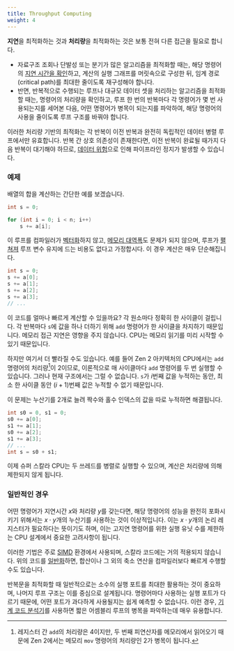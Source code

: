 ```yaml
---
title: Throughput Computing
weight: 4
---
```


**지연**을 최적화하는 것과 **처리량**을 최적화하는 것은 보통 전혀 다른 접근을 필요로 합니다.

- 자료구조 조회나 단발성 또는 분기가 많은 알고리즘을 최적화할 때는, 해당 명령어의 [지연 시간을 확인](../tables)하고, 계산의 실행 그래프를 머릿속으로 구성한 뒤, 임계 경로(critical path)를 최대한 줄이도록 재구성해야 합니다. <!-- [Binary GCD](/hpc/algorithms/gcd) is a good example of that. -->
- 반면, 반복적으로 수행되는 루프나 대규모 데이터 셋을 처리하는 알고리즘을 최적화할 때는, 명령어의 처리량을 확인하고, 루프 한 번의 반복마다 각 명령어가 몇 번 사용되는지를 세어본 다음, 어떤 명령어가 병목이 되는지를 파악하여, 해당 명령어의 사용을 줄이도록 루프 구조를 바꿔야 합니다.

이러한 처리량 기반의 최적화는 각 반복이 이전 반복과 완전히 독립적인 데이터 병렬 루프에서만 유효합니다. 반복 간 상호 의존성이 존재한다면, 이전 반복이 완료될 때가지 다음 반복이 대기해야 하므로, [데이터 위험](../hazards)으로 인해 파이프라인 정지가 발생할 수 있습니다.

### 예제

배열의 합을 계산하는 간단한 예를 보겠습니다.

```c++
int s = 0;

for (int i = 0; i < n; i++)
    s += a[i];
```

이 루프를 컴파일러가 [벡터화](/hpc/simd)하지 않고, [메모리 대역폭](/hpc/cpu-cache/bandwidth)도 문제가 되지 않으며, 루프가 [펼쳐져](/hpc/architecture/loops) 루프 변수 유지에 드는 비용도 없다고 가정합시다. 이 경우 계산은 매우 단순해집니다.

```c++
int s = 0;
s += a[0];
s += a[1];
s += a[2];
s += a[3];
// ...
```

이 코드를 얼마나 빠르게 계산할 수 있을까요? 각 원소마다 정확히 한 사이클이 걸립니다. 각 반복마다 `s`에 값을 하나 더하기 위해 `add` 명령어가 한 사이클을 차지하기 때문입니다. 메모리 접근 지연은 영향을 주지 않습니다. CPU는 메모리 읽기를 미리 시작할 수 있기 때문입니다.

하지만 여기서 더 빨라질 수도 있습니다. 예를 들어 Zen 2 아키텍처의 CPU에서는 `add` 명령어의 처리량[^throughput]이 2이므로, 이론적으로 매 사이클마다 `add` 명령어를 두 번 실행할 수 있습니다. 그러나 현재 구조에서는 그럴 수 없습니다. `s`가 $i$번째 값을 누적하는 동안, 최소 한 사이클 동안 $(i+1)$번째 값은 누적할 수 없기 때문입니다. 

[^throughput]: 레지스터 간 `add`의 처리량은 4이지만, 두 번째 피연산자를 메모리에서 읽어오기 때문에 Zen 2에서는 메모리 `mov` 명령어의 처리량인 2가 병목이 됩니다.

이 문제는 누산기를 2개로 늘려 짝수와 홀수 인덱스의 값을 따로 누적하면 해결됩니다.

```c++
int s0 = 0, s1 = 0;
s0 += a[0];
s1 += a[1];
s0 += a[2];
s1 += a[3];
// ...
int s = s0 + s1;
```

이제 슈퍼 스칼라 CPU는 두 쓰레드를 병렬로 실행할 수 있으며, 계산은 처리량에 의해 제한되지 않게 됩니다.

<!--

By the virtue of out-of-order execution

-->

### 일반적인 경우

어떤 명령어가 지연시간 $x$와 처리량 $y$를 갖는다면, 해당 명령어의 성능을 완전히 포화시키기 위해서는 $x \cdot y$개의 누산기를 사용하는 것이 이상적입니다. 이는 $x \cdot y$개의 논리 레지스터가 필요하다는 뜻이기도 하며, 이는 고지연 명령어를 위한 실행 유닛 수를 제한하는 CPU 설계에서 중요한 고려사항이 됩니다.

이러한 기법은 주로 [SIMD](/hpc/simd) 환경에서 사용되며, 스칼라 코드에는 거의 적용되지 않습니다. 위의 코드를 [일반화](/hpc/simd/reduction)하면, 합산이나 그 외의 축소 연산을 컴파일러보다 빠르게 수행할 수도 있습니다.

반복문을 최적화할 때 일반적으로는 소수의 실행 포트를 최대한 활용하는 것이 중요하며, 나머지 루프 구조는 이를 중심으로 설계됩니다. 명령어마다 사용하는 실행 포트가 다르기 때문에, 어떤 포트가 과다하게 사용될지는 쉽게 예측할 수 없습니다. 이런 경우, [기계 코드 분석기](/hpc/profiling/mca)를 사용하면 짧은 어셈블리 루프의 병목을 파악하는데 매우 유용합니다.

<!--

Compilers don't always produce the optimal code.

This only applies to the variables that you have to preserve between iterations. You can "fire and forget" instructions that compute temporary values as much as you want.

Memory operations may have [very high latencies](/hpc/cpu-cache/latency), but you don't need hundreds or registers for them because  because they are bottlenecked for different reasons.

But they are bottlenecked for different reasons.

You still need to imaging execution graph, but now loop it around. In most cases, there is one instruction that is the bottleneck.

This is different. For single-invocation procedures you essentially want to minimize the latency on the critical data path. For stuff that gets called in a loop, you need to maximize throughput.

Bandwidth is the rate at which data can be read or stored. For the purpose of designing algorithms, a more important characteristic is the bandwidth-latency product which basically tells how many cache lines you can request while waiting for the first one without queueing up. It is around 5 or more on most systems. This is like having friends whom you can send for beers asynchronously.

In the previous version, we have an inherently sequential chain of operations in the innermost loop. We accumulate the minimum in variable v by a sequence of min operations. There is no way to start the second operation before we know the result of the first operation; there is no room for parallelism here:

The result will be clearly the same, but we are calculating the operations in a different order. In essence, we split the work in two independent parts, calculating the minimum of odd elements and the minimum of even elements, and finally combining the results. If we calculate the odd minimum v0 and even minimum v1 in an interleaved manner, as shown above, we will have more opportunities for parallelism. For example, the 1st and 2nd operation could be calculated simultaneously in parallel (or they could be executed in a pipelined fashion in the same execution unit). Once these results are available, the 3rd and 4th operation could be calculated simultaneously in parallel, etc. We could potentially obtain a speedup of a factor of 2 here, and naturally the same idea could be extended to calculating, e.g., 4 minimums in an interleaved fashion.

Instruction-level parallelism is automatic Now that we know how to reorganize calculations so that there is potential for parallelism, we will need to know how to realize the potential. For example, if we have these two operations in the C++ code, how do we tell the computer that the operations can be safely executed in parallel?

The delightful answer is that it happens completely automatically, there is nothing we need to do (and nothing we can do)!

-->
